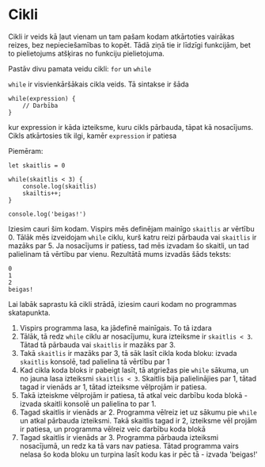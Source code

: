 # Cikli

Cikli ir veids kā ļaut vienam un tam pašam kodam atkārtoties vairākas reizes, bez nepieciešamības to kopēt. Tādā ziņā tie ir līdzīgi funkcijām, bet to pielietojums atšķiras no funkciju pielietojuma.

Pastāv divu pamata veidu cikli: `for` un `while`

`while` ir visvienkāršākais cikla veids. Tā sintakse ir šāda

```
while(expression) {
    // Darbība
}
```

kur expression ir kāda izteiksme, kuru cikls pārbauda, tāpat kā nosacījums. Cikls atkārtosies tik ilgi, kamēr `expression` ir patiesa

Piemēram:

```
let skaitlis = 0

while(skaitlis < 3) {
    console.log(skaitlis)
    skailtis++;
}

console.log('beigas!')
```

Iziesim cauri šim kodam. Vispirs mēs definējam mainīgo `skaitlis` ar vērtību 0. Tālāk mēs izveidojam `while` ciklu, kurš katru reizi pārbauda vai `skaitlis` ir mazāks par 5. Ja nosacījums ir patiess, tad mēs izvadam šo skaitli, un tad palielinam tā vērtību par vienu. Rezultātā mums izvadās šāds teksts:

```
0
1
2
beigas!
```

Lai labāk saprastu kā cikli strādā, iziesim cauri kodam no programmas skatapunkta.

1. Vispirs programma lasa, ka jādefinē mainīgais. To tā izdara
2. Tālāk, tā redz `while` ciklu ar nosacījumu, kura izteiksme ir `skaitlis < 3`. Tātad tā pārbauda vai `skaitlis` ir mazāks par 3.
3. Takā `skaitlis` ir mazāks par 3, tā sāk lasīt cikla koda bloku: izvada `skaitlis` konsolē, tad palielina tā vērtību par 1
4. Kad cikla koda bloks ir pabeigt lasīt, tā atgriežas pie `while` sākuma, un no jauna lasa izteiksmi `skaitlis < 3`. Skaitlis bija palielinājies par 1, tātad tagad ir vienāds ar 1, tātad izteiksme vēlprojām ir patiesa.
5. Takā izteiskme vēlprojām ir patiesa, tā atkal veic darbību koda blokā - izvada skaitli konsolē un palielina to par 1.
6. Tagad skaitlis ir vienāds ar 2. Programma vēlreiz iet uz sākumu pie `while` un atkal pārbauda izteiksmi. Takā skaitlis tagad ir 2, izteiksme vēl projām ir patiesa, un programma vēlreiz veic darbību koda blokā
7. Tagad skaitlis ir vienāds ar 3. Programma pārbauda izteiksmi nosacījumā, un redz ka tā vars nav patiesa. Tātad programma vairs nelasa šo koda bloku un turpina lasīt kodu kas ir pēc tā - izvada 'beigas!'

